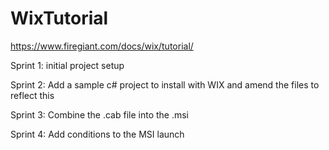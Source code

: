 # WixTutorial
https://www.firegiant.com/docs/wix/tutorial/

Sprint 1: initial project setup

Sprint 2: Add a sample c# project to install with WIX and amend the files to reflect this

Sprint 3: Combine the .cab file into the .msi

Sprint 4: Add conditions to the MSI launch
